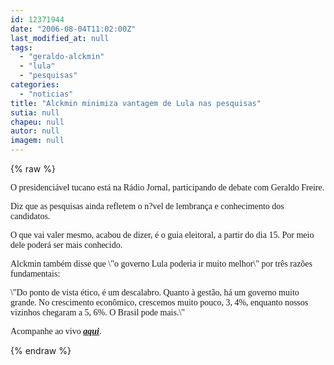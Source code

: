 ```yaml
---
id: 12371944
date: "2006-08-04T11:02:00Z"
last_modified_at: null
tags:
  - "geraldo-alckmin"
  - "lula"
  - "pesquisas"
categories:
  - "noticias"
title: "Alckmin minimiza vantagem de Lula nas pesquisas"
sutia: null
chapeu: null
autor: null
imagem: null
---
```

{% raw %}
<p><P><FONT face=Verdana>O presidenciável tucano está na Rádio Jornal, participando de debate com Geraldo Freire. </FONT></P></p>
<p><P><FONT face=Verdana>Diz que as pesquisas ainda refletem o&nbsp;n?vel de lembrança e conhecimento dos candidatos.</FONT></P></p>
<p><P><FONT face=Verdana>O que vai valer mesmo, acabou de dizer, é o guia eleitoral, a partir do dia 15. Por meio dele poderá ser mais conhecido.</FONT></P></p>
<p><P><FONT face=Verdana>Alckmin também disse que \"o governo Lula poderia ir muito melhor\" por três razões fundamentais:</FONT></P></p>
<p><P><FONT face=Verdana>\"Do ponto de vista ético, é um descalabro. Quanto à gestão, há um governo muito grande. No crescimento econômico, crescemos muito pouco, 3, 4%, enquanto nossos vizinhos chegaram a 5, 6%. O Brasil pode mais.\"</FONT></P></p>
<p><P><FONT face=Verdana>Acompanhe ao vivo <STRONG><EM><A href=\"https://jc3.uol.com.br/radiojornal/\" target=_blank>aqui</A></EM></STRONG>.</FONT></P> </p>
{% endraw %}
